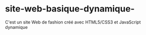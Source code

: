 # site-web-basique-dynamique-
C'est un site Web de fashion créé avec HTML5/CSS3 et JavaScript dynamique
